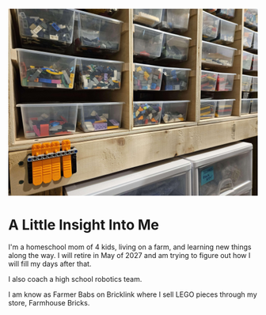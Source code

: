 ![headshot](20230405_165757.jpg)
# A Little Insight Into Me
I'm a homeschool mom of 4 kids, living on a farm, and learning new things along the way. I will retire in May of 2027 and am trying to figure out how I will fill my days after that.

I also coach a high school robotics team.

I am know as Farmer Babs on Bricklink where I sell LEGO pieces through my store, Farmhouse Bricks.
